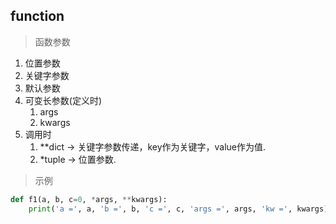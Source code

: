 ## function
> 函数参数  
 
1. 位置参数
2. 关键字参数
3. 默认参数
4. 可变长参数(定义时)
    1. args
    2. kwargs
5. 调用时
    1. **dict -> 关键字参数传递，key作为关键字，value作为值.
    2. *tuple -> 位置参数.

> 示例  

```python
def f1(a, b, c=0, *args, **kwargs):
    print('a =', a, 'b =', b, 'c =', c, 'args =', args, 'kw =', kwargs)
```
